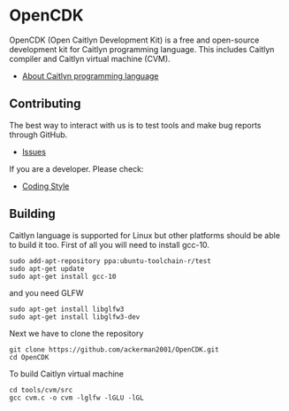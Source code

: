 # OpenCDK
OpenCDK (Open Caitlyn Development Kit) is a free and open-source development kit for Caitlyn programming language. This includes Caitlyn compiler and Caitlyn virtual machine (CVM).
* [About Caitlyn programming language](https://github.com/ackerman2001/OpenCDK/wiki/Caitlyn-programming-language)
## Contributing
The best way to interact with us is to test tools and make bug reports through GitHub.
* [Issues](https://github.com/ackerman2001/OpenCDK/issues)

If you are a developer. Please check:
* [Coding Style](https://github.com/ackerman2001/OpenCDK/wiki/Coding-Style)
## Building
Caitlyn language is supported for Linux but other platforms should be able to build it too.
First of all you will need to install gcc-10.
```
sudo add-apt-repository ppa:ubuntu-toolchain-r/test
sudo apt-get update
sudo apt-get install gcc-10
```
and you need GLFW
```
sudo apt-get install libglfw3
sudo apt-get install libglfw3-dev
```
Next we have to clone the repository
```
git clone https://github.com/ackerman2001/OpenCDK.git
cd OpenCDK
```
To build Caitlyn virtual machine
```
cd tools/cvm/src
gcc cvm.c -o cvm -lglfw -lGLU -lGL
``` 

